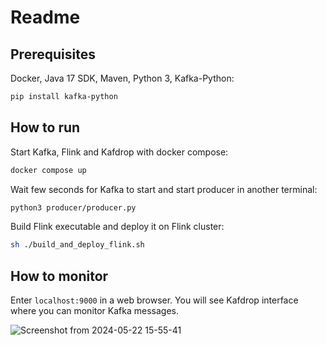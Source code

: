 # Readme

## Prerequisites

Docker, Java 17 SDK, Maven, Python 3, Kafka-Python:

```bash
pip install kafka-python
```

## How to run

Start Kafka, Flink and Kafdrop with docker compose:

```bash
docker compose up
```

Wait few seconds for Kafka to start and start producer in another terminal:

```bash
python3 producer/producer.py
```
Build Flink executable and deploy it on Flink cluster:

```bash
sh ./build_and_deploy_flink.sh
```

## How to monitor

Enter `localhost:9000` in a web browser. You will see Kafdrop interface where you can monitor Kafka messages.

![Screenshot from 2024-05-22 15-55-41](https://github.com/michaldudzisz/PSD-Lab-3/assets/49537887/0f65f0b9-1416-4298-9d8a-a133fe72acf6)
